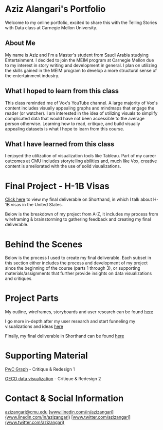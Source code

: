 # Aziz Alangari's Portfolio
Welcome to my online portfolio, excited to share this with the Telling Stories with Data class at Carnegie Mellon University.

## About Me
My name is Aziz and I'm a Master's student from Saudi Arabia studying Entertainment. I decided to join the MEIM program at Carnegie Mellon due to my interest in story writing and development in general. I plan on utilizing the skills gained in the MEIM program to develop a more structural sense of the entertainment industry. 

## What I hoped to learn from this class
This class reminded me of Vox's YouTube channel. A large majority of Vox's content includes visually appealing graphs and mindmaps that engage the reader (or watcher). I am interested in the idea of utilizing visuals to simplify complicated data that would have not been accessible to the average person otherwise. Learning how to read, critique, and build visually appealing datasets is what I hope to learn from this course.

## What I have learned from this class
I enjoyed the utilization of visualization tools like Tableau. Part of my career outcomes at CMU includes storytelling abilities and, much like Vox, creative content is ameliorated with the use of solid visualizations. 

# Final Project - H-1B Visas
[Click here](https://carnegiemellon.shorthandstories.com/azizangari/index.html) to view my final deliverable on Shorthand, in which I talk about H-1B visas in the United States. 

Below is the breakdown of my project from A-Z, it includes my process from wireframing & brainstorming to gathering feedback and creating my final deliverable.

# Behind the Scenes 
Below is the process I used to create my final deliverable. Each subset in this section either includes the process and development of my project since the beginning of the course (parts 1 through 3), or supporting materials/assignments that further provide insights on data visualizations and critiques.

# Project Parts

My outline, wireframes, storyboards and user research can be found [here](https://azizaangari.github.io/AzizData/azizpart2)

I go more in-depth after my user research and start funneling my visualizations and ideas [here](https://azizaangari.github.io/AzizData/part_three)

Finally, my final deliverable in Shorthand can be found [here](https://carnegiemellon.shorthandstories.com/azizangari/index.html)

# Supporting Material

[PwC Graph](https://azizaangari.github.io/AzizData/datavis1) - Critique & Redesign 1

[OECD data visualization](https://azizaangari.github.io/AzizData/datavis2) - Critique & Redesign 2

# Contact & Social Information

azizangari@cmu.edu
[www.linedin.com/in/azizangari](www.linedin.com/in/azizangari) 
[www.twitter.com/azizangari](www.twitter.com/azizangari)
